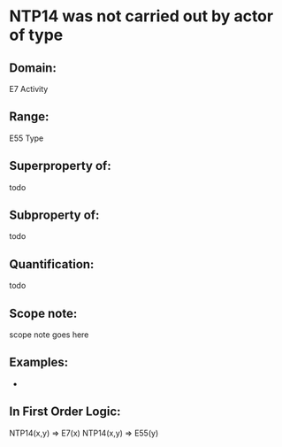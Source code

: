 # NTP14 was not carried out by actor of type

## Domain: 

E7 Activity

## Range: 

E55 Type

## Superproperty of: 

todo

## Subproperty of: 

todo

## Quantification: 

todo

## Scope note: 

scope note goes here

## Examples: 

* 

## In First Order Logic: 

NTP14(x,y) ⇒ E7(x)
NTP14(x,y) ⇒ E55(y)

